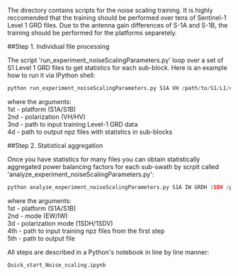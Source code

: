 The directory contains scripts for the noise scaling training. It is highly reccomended that the training should be performed over tens of Sentinel-1 Level 1 GRD files. Due to the antenna gain differences of S-1A and S-1B, the training should be performed for the platforms separetely.

##Step 1. Individual file processing 

The script 'run_experiment_noiseScalingParameters.py' loop over a set of S1 Level 1 GRD files to get statistics for each sub-block. Here is an example how to run it via IPython shell:

```python
python run_experiment_noiseScalingParameters.py S1A VH /path/to/S1/L1/data /path/to/output/dir
```
where the arguments:\
1st - platform (S1A/S1B)\
2nd - polarization (VH/HV)\
3nd - path to input training Level-1 GRD data\
4d  - path to output npz files with statistics in sub-blocks

##Step 2. Statistical aggregation

Once you have statistics for many files you can obtain statistically aggregated power balancing factors for each sub-swath by scrpit called 'analyze_experiment_noiseScalingParameters.py':

```python
python analyze_experiment_noiseScalingParameters.py S1A IW GRDH 1SDV /path/to/npz /path/to/output/file
```

where the arguments:\
1st - platform (S1A/S1B)\
2nd - mode (EW/IW)\
3d  - polarization mode (1SDH/1SDV)\
4th - path to input training npz files from the first step\
5th - path to output file

All steps are described in a Python's notebook in line by line manner:

```python
Quick_start_Noise_scaling.ipynb
```